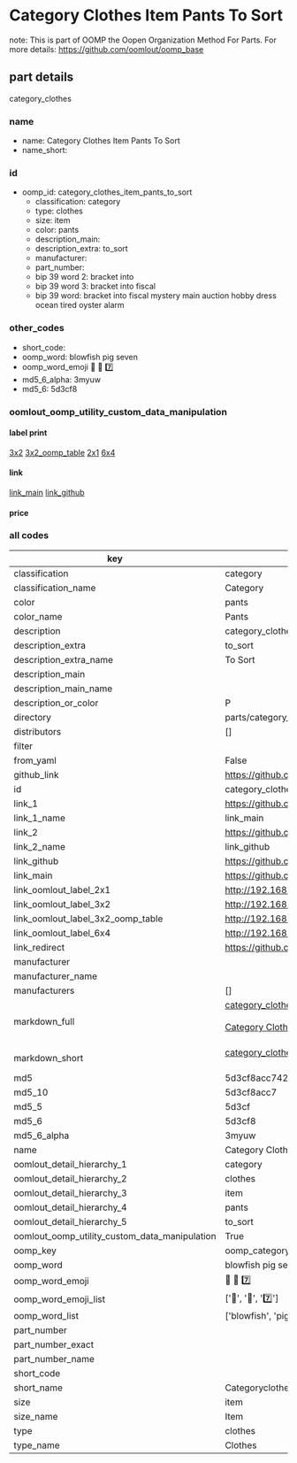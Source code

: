 # Category Clothes Item Pants To Sort  

note: This is part of OOMP the Oopen Organization Method For Parts. For more details: https://github.com/oomlout/oomp_base

##  part details
  



category_clothes



### name
* name: Category Clothes Item Pants To Sort
* name_short: 
### id
* oomp_id: category_clothes_item_pants_to_sort
  * classification: category
  * type: clothes
  * size: item
  * color: pants
  * description_main: 
  * description_extra: to_sort
  * manufacturer: 
  * part_number: 
  * bip 39 word 2: bracket into
  * bip 39 word 3: bracket into fiscal
  * bip 39 word: bracket into fiscal mystery main auction hobby dress ocean tired oyster alarm

### other_codes
* short_code: 
* oomp_word: blowfish pig seven
* oomp_word_emoji :blowfish: :pig: :seven:
* md5_6_alpha: 3myuw
* md5_6: 5d3cf8






### oomlout_oomp_utility_custom_data_manipulation
#### label print
[3x2](http://192.168.1.245:1112/?label=oomp%203myuw)
[3x2_oomp_table](http://192.168.1.108:1112/?label=oomp%203myuw)
[2x1](http://192.168.1.242:1112/?label=oomp%203myuw)
[6x4](http://192.168.1.55:1112/?label=oomp%203myuw)    

#### link

[link_main](https://github.com/oomlout/oomlout_oomp_version_1_messy/tree/main/parts/category_clothes_item_pants_to_sort) [link_github](https://github.com/oomlout/oomlout_oomp_version_1_messy/tree/main/parts/category_clothes_item_pants_to_sort)                             

#### price







### all codes 
| key | value |  
| --- | --- |  
| classification | category |  
| classification_name | Category |  
| color | pants |  
| color_name | Pants |  
| description | category_clothes |  
| description_extra | to_sort |  
| description_extra_name | To Sort |  
| description_main |  |  
| description_main_name |  |  
| description_or_color | P  |  
| directory | parts/category_clothes_item_pants_to_sort |  
| distributors | [] |  
| filter |  |  
| from_yaml | False |  
| github_link | https://github.com/oomlout/oomlout_oomp_part_src/tree/main/parts/category_clothes_item_pants_to_sort |  
| id | category_clothes_item_pants_to_sort |  
| link_1 | https://github.com/oomlout/oomlout_oomp_version_1_messy/tree/main/parts/category_clothes_item_pants_to_sort |  
| link_1_name | link_main |  
| link_2 | https://github.com/oomlout/oomlout_oomp_version_1_messy/tree/main/parts/category_clothes_item_pants_to_sort |  
| link_2_name | link_github |  
| link_github | https://github.com/oomlout/oomlout_oomp_version_1_messy/tree/main/parts/category_clothes_item_pants_to_sort |  
| link_main | https://github.com/oomlout/oomlout_oomp_version_1_messy/tree/main/parts/category_clothes_item_pants_to_sort |  
| link_oomlout_label_2x1 | http://192.168.1.242:1112/?label=oomp%203myuw |  
| link_oomlout_label_3x2 | http://192.168.1.245:1112/?label=oomp%203myuw |  
| link_oomlout_label_3x2_oomp_table | http://192.168.1.108:1112/?label=oomp%203myuw |  
| link_oomlout_label_6x4 | http://192.168.1.55:1112/?label=oomp%203myuw |  
| link_redirect | https://github.com/oomlout/oomlout_oomp_version_1_messy/tree/main/parts/category_clothes_item_pants_to_sort |  
| manufacturer |  |  
| manufacturer_name |  |  
| manufacturers | [] |  
| markdown_full | [category_clothes_item_pants_to_sort](none)<br>[](none)<br>[Category Clothes Item Pants To Sort](none)<br><br> |  
| markdown_short | [category_clothes_item_pants_to_sort](none)<br><br> |  
| md5 | 5d3cf8acc742ad883bc32926af1d70d6 |  
| md5_10 | 5d3cf8acc7 |  
| md5_5 | 5d3cf |  
| md5_6 | 5d3cf8 |  
| md5_6_alpha | 3myuw |  
| name | Category Clothes Item Pants To Sort |  
| oomlout_detail_hierarchy_1 | category |  
| oomlout_detail_hierarchy_2 | clothes |  
| oomlout_detail_hierarchy_3 | item |  
| oomlout_detail_hierarchy_4 | pants |  
| oomlout_detail_hierarchy_5 | to_sort |  
| oomlout_oomp_utility_custom_data_manipulation | True |  
| oomp_key | oomp_category_clothes_item_pants_to_sort |  
| oomp_word | blowfish pig seven |  
| oomp_word_emoji | :blowfish: :pig: :seven: |  
| oomp_word_emoji_list | [':blowfish:', ':pig:', ':seven:'] |  
| oomp_word_list | ['blowfish', 'pig', 'seven'] |  
| part_number |  |  
| part_number_exact |  |  
| part_number_name |  |  
| short_code |  |  
| short_name | Categoryclothes |  
| size | item |  
| size_name | Item |  
| type | clothes |  
| type_name | Clothes |  
